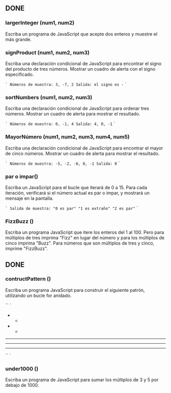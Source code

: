 ## DONE
### largerInteger (num1, num2)

Escriba un programa de JavaScript que acepte dos enteros y muestre el más grande.

### signProduct (num1, num2, num3)

Escriba una declaración condicional de JavaScript para encontrar el signo del producto de tres números. Mostrar un cuadro de alerta con el signo especificado.

`` `
Números de muestra: 3, -7, 2
Salida: el signo es -
`` `

### sortNumbers (num1, num2, num3)

Escriba una declaración condicional de JavaScript para ordenar tres números. Mostrar un cuadro de alerta para mostrar el resultado.

`` `
Números de muestra: 0, -1, 4
Salida: 4, 0, -1
`` `

### MayorNúmero (num1, num2, num3, num4, num5)

Escriba una declaración condicional de JavaScript para encontrar el mayor de cinco números. Mostrar un cuadro de alerta para mostrar el resultado.

`` `
Números de muestra: -5, -2, -6, 0, -1
Salida: 0
`` `

### par o impar()

Escriba un JavaScript para el bucle que iterará de 0 a 15. Para cada iteración, verificará si el número actual es par o impar, y mostrará un mensaje en la pantalla.

`` `
Salida de muestra:
"0 es par"
"1 es extraño"
"2 es par"
`` `

### FizzBuzz ()

Escriba un programa JavaScript que itere los enteros del 1 al 100. Pero para múltiplos de tres imprima "Fizz" en lugar del número y para los múltiplos de cinco imprima "Buzz". Para números que son múltiplos de tres y cinco, imprime "FizzBuzz".


## DONE
### contructPattern ()

Escriba un programa JavaScript para construir el siguiente patrón, utilizando un bucle for anidado.

`` `
* *
* *
* * *
* * * *
* * * * *
`` `

### under1000 ()

Escriba un programa de JavaScript para sumar los múltiplos de 3 y 5 por debajo de 1000.